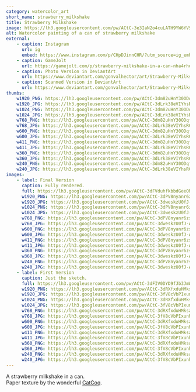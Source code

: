 ```yaml
---
category: watercolor_art
short_name: strawberry_milkshake
title: Strawberry Milkshake
image: https://lh3.googleusercontent.com/pw/ACtC-3e3IaN2o4cuLATH9YW6YVSiHTaK8LEJB0qdJeEgleJazWJUYkFmhDd61VwhWqzbjsE9RcAu-NwiNmie0YLkIVjt3kZFQ-YzM739wmVqr7IxhkUEuo8wMC5tusuGyJiEoaq-O3JIYir-ZvXdRU9Uj1AA=w1200-h630-no?authuser=0
alt: Watercolor painting of a can of strawberry milkshake
external:
    - caption: Instagram
      url: ig
      embed: https://www.instagram.com/p/CHpDJinnCHR/?utm_source=ig_embed&amp;utm_campaign=loading
    - caption: GameJolt
      url: https://gamejolt.com/p/strawberry-milkshake-in-a-can-nha4rhdk
    - caption: Photo Version in DeviantArt
      url: https://www.deviantart.com/gonvalhector/art/Strawberry-Milkshake-Can-870344345
    - caption: Scanned Version in DeviantArt
      url: https://www.deviantart.com/gonvalhector/art/Strawberry-Milkshake-Can-870219197
thumbs:
    w1920_PNG: https://lh3.googleusercontent.com/pw/ACtC-3dm82uHnY30ODqf8wAAKygPFDTQNBz9MgjLM9MfFqdot4ZXxi4Uo9IMnvU10OjalLHi2YamAXikeohzEks4kTxRV1_fXbMtX80xpNeJgWR1X_hVfjxoaMsRwsfPbBGdJXjMP8Tdzpg21qLItZF7yBuM=w355
    w1920_JPG: https://lh3.googleusercontent.com/pw/ACtC-3dLrk38eVIYhsR0k29CMpX05sS5rl99ffgCwVX15c5dExi3ohJLQ4MQjTocDOAEQmz6HU7uIqh4IzOEewtAuOhKSkKa3BsIBSPgHFNMYoqCKZlsHvP2dd--fiM2xs9eeXaneH8Wb5EcsityrluInZ8P=w355
    w1024_PNG: https://lh3.googleusercontent.com/pw/ACtC-3dm82uHnY30ODqf8wAAKygPFDTQNBz9MgjLM9MfFqdot4ZXxi4Uo9IMnvU10OjalLHi2YamAXikeohzEks4kTxRV1_fXbMtX80xpNeJgWR1X_hVfjxoaMsRwsfPbBGdJXjMP8Tdzpg21qLItZF7yBuM=w284
    w1024_JPG: https://lh3.googleusercontent.com/pw/ACtC-3dLrk38eVIYhsR0k29CMpX05sS5rl99ffgCwVX15c5dExi3ohJLQ4MQjTocDOAEQmz6HU7uIqh4IzOEewtAuOhKSkKa3BsIBSPgHFNMYoqCKZlsHvP2dd--fiM2xs9eeXaneH8Wb5EcsityrluInZ8P=w284
    w768_PNG: https://lh3.googleusercontent.com/pw/ACtC-3dm82uHnY30ODqf8wAAKygPFDTQNBz9MgjLM9MfFqdot4ZXxi4Uo9IMnvU10OjalLHi2YamAXikeohzEks4kTxRV1_fXbMtX80xpNeJgWR1X_hVfjxoaMsRwsfPbBGdJXjMP8Tdzpg21qLItZF7yBuM=w213
    w768_JPG: https://lh3.googleusercontent.com/pw/ACtC-3dLrk38eVIYhsR0k29CMpX05sS5rl99ffgCwVX15c5dExi3ohJLQ4MQjTocDOAEQmz6HU7uIqh4IzOEewtAuOhKSkKa3BsIBSPgHFNMYoqCKZlsHvP2dd--fiM2xs9eeXaneH8Wb5EcsityrluInZ8P=w213
    w600_PNG: https://lh3.googleusercontent.com/pw/ACtC-3dm82uHnY30ODqf8wAAKygPFDTQNBz9MgjLM9MfFqdot4ZXxi4Uo9IMnvU10OjalLHi2YamAXikeohzEks4kTxRV1_fXbMtX80xpNeJgWR1X_hVfjxoaMsRwsfPbBGdJXjMP8Tdzpg21qLItZF7yBuM=w166
    w600_JPG: https://lh3.googleusercontent.com/pw/ACtC-3dLrk38eVIYhsR0k29CMpX05sS5rl99ffgCwVX15c5dExi3ohJLQ4MQjTocDOAEQmz6HU7uIqh4IzOEewtAuOhKSkKa3BsIBSPgHFNMYoqCKZlsHvP2dd--fiM2xs9eeXaneH8Wb5EcsityrluInZ8P=w166
    w411_PNG: https://lh3.googleusercontent.com/pw/ACtC-3dm82uHnY30ODqf8wAAKygPFDTQNBz9MgjLM9MfFqdot4ZXxi4Uo9IMnvU10OjalLHi2YamAXikeohzEks4kTxRV1_fXbMtX80xpNeJgWR1X_hVfjxoaMsRwsfPbBGdJXjMP8Tdzpg21qLItZF7yBuM=w114
    w411_JPG: https://lh3.googleusercontent.com/pw/ACtC-3dLrk38eVIYhsR0k29CMpX05sS5rl99ffgCwVX15c5dExi3ohJLQ4MQjTocDOAEQmz6HU7uIqh4IzOEewtAuOhKSkKa3BsIBSPgHFNMYoqCKZlsHvP2dd--fiM2xs9eeXaneH8Wb5EcsityrluInZ8P=w114
    w360_PNG: https://lh3.googleusercontent.com/pw/ACtC-3dm82uHnY30ODqf8wAAKygPFDTQNBz9MgjLM9MfFqdot4ZXxi4Uo9IMnvU10OjalLHi2YamAXikeohzEks4kTxRV1_fXbMtX80xpNeJgWR1X_hVfjxoaMsRwsfPbBGdJXjMP8Tdzpg21qLItZF7yBuM=w100
    w360_JPG: https://lh3.googleusercontent.com/pw/ACtC-3dLrk38eVIYhsR0k29CMpX05sS5rl99ffgCwVX15c5dExi3ohJLQ4MQjTocDOAEQmz6HU7uIqh4IzOEewtAuOhKSkKa3BsIBSPgHFNMYoqCKZlsHvP2dd--fiM2xs9eeXaneH8Wb5EcsityrluInZ8P=w100
    w240_PNG: https://lh3.googleusercontent.com/pw/ACtC-3dm82uHnY30ODqf8wAAKygPFDTQNBz9MgjLM9MfFqdot4ZXxi4Uo9IMnvU10OjalLHi2YamAXikeohzEks4kTxRV1_fXbMtX80xpNeJgWR1X_hVfjxoaMsRwsfPbBGdJXjMP8Tdzpg21qLItZF7yBuM=w66
    w240_JPG: https://lh3.googleusercontent.com/pw/ACtC-3dLrk38eVIYhsR0k29CMpX05sS5rl99ffgCwVX15c5dExi3ohJLQ4MQjTocDOAEQmz6HU7uIqh4IzOEewtAuOhKSkKa3BsIBSPgHFNMYoqCKZlsHvP2dd--fiM2xs9eeXaneH8Wb5EcsityrluInZ8P=w66
images:
    - label: Final Version
      caption: Fully rendered.
      full: https://lh3.googleusercontent.com/pw/ACtC-3dFVduhfkbbdGeeOhfEXlvc4_OREpl-6Ew5Po15gFBE0HKtKWZtOpQa82Cu1BE6415dUly0bf2vSBkM_yAI7zQAuywVQPXG651wcEyYUThDqchg-5uotJpURuUe4SohTfgk8F_pcBowFZlUvAoY745x=w1080
      w1920_PNG: https://lh3.googleusercontent.com/pw/ACtC-3dPV8nyanr6zsOE0i3bhopguRoBOW14jYHQsx8s61XP72wtJV4ahLBiY5muikcYDLUC2hGvhpdO8SVM6qL_yDB3ufZKcaJ_sKdjws3Of7hnL-7LYCiThBSPg-WtkGMB3sqsZbAdxJpXioCMgKAE9nVE=w850
      w1920_JPG: https://lh3.googleusercontent.com/pw/ACtC-3dweskzU0fJ-A4Zde_vA-AgN3BDfCQGF-wLTaT7SaGyYZjPo2ybjYvuDejC1ZD74hCvf50N-qY1_OHW3LH-QlQ-ZzJ9l56yaYekGiEkXW9N85xrnffxv4z6gxfFL9Tot0Ddd0uHV9LGBebIfVt13LZN=w850
      w1024_PNG: https://lh3.googleusercontent.com/pw/ACtC-3dPV8nyanr6zsOE0i3bhopguRoBOW14jYHQsx8s61XP72wtJV4ahLBiY5muikcYDLUC2hGvhpdO8SVM6qL_yDB3ufZKcaJ_sKdjws3Of7hnL-7LYCiThBSPg-WtkGMB3sqsZbAdxJpXioCMgKAE9nVE=w711
      w1024_JPG: https://lh3.googleusercontent.com/pw/ACtC-3dweskzU0fJ-A4Zde_vA-AgN3BDfCQGF-wLTaT7SaGyYZjPo2ybjYvuDejC1ZD74hCvf50N-qY1_OHW3LH-QlQ-ZzJ9l56yaYekGiEkXW9N85xrnffxv4z6gxfFL9Tot0Ddd0uHV9LGBebIfVt13LZN=w711
      w768_PNG: https://lh3.googleusercontent.com/pw/ACtC-3dPV8nyanr6zsOE0i3bhopguRoBOW14jYHQsx8s61XP72wtJV4ahLBiY5muikcYDLUC2hGvhpdO8SVM6qL_yDB3ufZKcaJ_sKdjws3Of7hnL-7LYCiThBSPg-WtkGMB3sqsZbAdxJpXioCMgKAE9nVE=w533
      w768_JPG: https://lh3.googleusercontent.com/pw/ACtC-3dweskzU0fJ-A4Zde_vA-AgN3BDfCQGF-wLTaT7SaGyYZjPo2ybjYvuDejC1ZD74hCvf50N-qY1_OHW3LH-QlQ-ZzJ9l56yaYekGiEkXW9N85xrnffxv4z6gxfFL9Tot0Ddd0uHV9LGBebIfVt13LZN=w533
      w600_PNG: https://lh3.googleusercontent.com/pw/ACtC-3dPV8nyanr6zsOE0i3bhopguRoBOW14jYHQsx8s61XP72wtJV4ahLBiY5muikcYDLUC2hGvhpdO8SVM6qL_yDB3ufZKcaJ_sKdjws3Of7hnL-7LYCiThBSPg-WtkGMB3sqsZbAdxJpXioCMgKAE9nVE=w416
      w600_JPG: https://lh3.googleusercontent.com/pw/ACtC-3dweskzU0fJ-A4Zde_vA-AgN3BDfCQGF-wLTaT7SaGyYZjPo2ybjYvuDejC1ZD74hCvf50N-qY1_OHW3LH-QlQ-ZzJ9l56yaYekGiEkXW9N85xrnffxv4z6gxfFL9Tot0Ddd0uHV9LGBebIfVt13LZN=w416
      w411_PNG: https://lh3.googleusercontent.com/pw/ACtC-3dPV8nyanr6zsOE0i3bhopguRoBOW14jYHQsx8s61XP72wtJV4ahLBiY5muikcYDLUC2hGvhpdO8SVM6qL_yDB3ufZKcaJ_sKdjws3Of7hnL-7LYCiThBSPg-WtkGMB3sqsZbAdxJpXioCMgKAE9nVE=w285
      w411_JPG: https://lh3.googleusercontent.com/pw/ACtC-3dweskzU0fJ-A4Zde_vA-AgN3BDfCQGF-wLTaT7SaGyYZjPo2ybjYvuDejC1ZD74hCvf50N-qY1_OHW3LH-QlQ-ZzJ9l56yaYekGiEkXW9N85xrnffxv4z6gxfFL9Tot0Ddd0uHV9LGBebIfVt13LZN=w285
      w360_PNG: https://lh3.googleusercontent.com/pw/ACtC-3dPV8nyanr6zsOE0i3bhopguRoBOW14jYHQsx8s61XP72wtJV4ahLBiY5muikcYDLUC2hGvhpdO8SVM6qL_yDB3ufZKcaJ_sKdjws3Of7hnL-7LYCiThBSPg-WtkGMB3sqsZbAdxJpXioCMgKAE9nVE=w250
      w360_JPG: https://lh3.googleusercontent.com/pw/ACtC-3dweskzU0fJ-A4Zde_vA-AgN3BDfCQGF-wLTaT7SaGyYZjPo2ybjYvuDejC1ZD74hCvf50N-qY1_OHW3LH-QlQ-ZzJ9l56yaYekGiEkXW9N85xrnffxv4z6gxfFL9Tot0Ddd0uHV9LGBebIfVt13LZN=w250
      w240_PNG: https://lh3.googleusercontent.com/pw/ACtC-3dPV8nyanr6zsOE0i3bhopguRoBOW14jYHQsx8s61XP72wtJV4ahLBiY5muikcYDLUC2hGvhpdO8SVM6qL_yDB3ufZKcaJ_sKdjws3Of7hnL-7LYCiThBSPg-WtkGMB3sqsZbAdxJpXioCMgKAE9nVE=w166
      w240_JPG: https://lh3.googleusercontent.com/pw/ACtC-3dweskzU0fJ-A4Zde_vA-AgN3BDfCQGF-wLTaT7SaGyYZjPo2ybjYvuDejC1ZD74hCvf50N-qY1_OHW3LH-QlQ-ZzJ9l56yaYekGiEkXW9N85xrnffxv4z6gxfFL9Tot0Ddd0uHV9LGBebIfVt13LZN=w166
    - label: First Version
      caption: Just the sketch.
      full: https://lh3.googleusercontent.com/pw/ACtC-3dFIV0DYD9fJb3JmWGC36fJmFJ_Vq8j4-tq5OmPUTn8yhndj_9TNVgYwSrrnMJ5ndSjwP5hrkwp0PVmXxOEjEdNKnKvX0i8n0EkTAW5xhtAi6JzOlsnqmw4NgcuNpl7RsMcFgkE8EhEl_Bt4CKZXca8=w1080
      w1920_PNG: https://lh3.googleusercontent.com/pw/ACtC-3dRXfxduHMksam7SfGBOM2yPSUWL28325nhOl8OPSW_OQU9wnZVUsYE9U_t1QB7F69pDK4h33JTUuUwrWRixEvhvPu1a9nocQ6kSaC5aH_ymGaQZWiB2Rsf6v_TgcQl_VWhT_np3vzCJ2e7RSmrpfq8=w850
      w1920_JPG: https://lh3.googleusercontent.com/pw/ACtC-3fV8cVbPIxunhENO21e9e6E-VD32cLqRBT-TPlEXD93Ufl0-P_EB7uYg96LfMibReTbZL2AELGkXI7qPpKle92JFYKzuK91ggYnoQ86X53PzNxdor2GiyBbtV4Zn4Gud1xiVzkJnM-E5KPBi3uNByP1=w850
      w1024_PNG: https://lh3.googleusercontent.com/pw/ACtC-3dRXfxduHMksam7SfGBOM2yPSUWL28325nhOl8OPSW_OQU9wnZVUsYE9U_t1QB7F69pDK4h33JTUuUwrWRixEvhvPu1a9nocQ6kSaC5aH_ymGaQZWiB2Rsf6v_TgcQl_VWhT_np3vzCJ2e7RSmrpfq8=w711
      w1024_JPG: https://lh3.googleusercontent.com/pw/ACtC-3fV8cVbPIxunhENO21e9e6E-VD32cLqRBT-TPlEXD93Ufl0-P_EB7uYg96LfMibReTbZL2AELGkXI7qPpKle92JFYKzuK91ggYnoQ86X53PzNxdor2GiyBbtV4Zn4Gud1xiVzkJnM-E5KPBi3uNByP1=w711
      w768_PNG: https://lh3.googleusercontent.com/pw/ACtC-3dRXfxduHMksam7SfGBOM2yPSUWL28325nhOl8OPSW_OQU9wnZVUsYE9U_t1QB7F69pDK4h33JTUuUwrWRixEvhvPu1a9nocQ6kSaC5aH_ymGaQZWiB2Rsf6v_TgcQl_VWhT_np3vzCJ2e7RSmrpfq8=w533
      w768_JPG: https://lh3.googleusercontent.com/pw/ACtC-3fV8cVbPIxunhENO21e9e6E-VD32cLqRBT-TPlEXD93Ufl0-P_EB7uYg96LfMibReTbZL2AELGkXI7qPpKle92JFYKzuK91ggYnoQ86X53PzNxdor2GiyBbtV4Zn4Gud1xiVzkJnM-E5KPBi3uNByP1=w533
      w600_PNG: https://lh3.googleusercontent.com/pw/ACtC-3dRXfxduHMksam7SfGBOM2yPSUWL28325nhOl8OPSW_OQU9wnZVUsYE9U_t1QB7F69pDK4h33JTUuUwrWRixEvhvPu1a9nocQ6kSaC5aH_ymGaQZWiB2Rsf6v_TgcQl_VWhT_np3vzCJ2e7RSmrpfq8=w416
      w600_JPG: https://lh3.googleusercontent.com/pw/ACtC-3fV8cVbPIxunhENO21e9e6E-VD32cLqRBT-TPlEXD93Ufl0-P_EB7uYg96LfMibReTbZL2AELGkXI7qPpKle92JFYKzuK91ggYnoQ86X53PzNxdor2GiyBbtV4Zn4Gud1xiVzkJnM-E5KPBi3uNByP1=w416
      w411_PNG: https://lh3.googleusercontent.com/pw/ACtC-3dRXfxduHMksam7SfGBOM2yPSUWL28325nhOl8OPSW_OQU9wnZVUsYE9U_t1QB7F69pDK4h33JTUuUwrWRixEvhvPu1a9nocQ6kSaC5aH_ymGaQZWiB2Rsf6v_TgcQl_VWhT_np3vzCJ2e7RSmrpfq8=w285
      w411_JPG: https://lh3.googleusercontent.com/pw/ACtC-3fV8cVbPIxunhENO21e9e6E-VD32cLqRBT-TPlEXD93Ufl0-P_EB7uYg96LfMibReTbZL2AELGkXI7qPpKle92JFYKzuK91ggYnoQ86X53PzNxdor2GiyBbtV4Zn4Gud1xiVzkJnM-E5KPBi3uNByP1=w285
      w360_PNG: https://lh3.googleusercontent.com/pw/ACtC-3dRXfxduHMksam7SfGBOM2yPSUWL28325nhOl8OPSW_OQU9wnZVUsYE9U_t1QB7F69pDK4h33JTUuUwrWRixEvhvPu1a9nocQ6kSaC5aH_ymGaQZWiB2Rsf6v_TgcQl_VWhT_np3vzCJ2e7RSmrpfq8=w250
      w360_JPG: https://lh3.googleusercontent.com/pw/ACtC-3fV8cVbPIxunhENO21e9e6E-VD32cLqRBT-TPlEXD93Ufl0-P_EB7uYg96LfMibReTbZL2AELGkXI7qPpKle92JFYKzuK91ggYnoQ86X53PzNxdor2GiyBbtV4Zn4Gud1xiVzkJnM-E5KPBi3uNByP1=w250
      w240_PNG: https://lh3.googleusercontent.com/pw/ACtC-3dRXfxduHMksam7SfGBOM2yPSUWL28325nhOl8OPSW_OQU9wnZVUsYE9U_t1QB7F69pDK4h33JTUuUwrWRixEvhvPu1a9nocQ6kSaC5aH_ymGaQZWiB2Rsf6v_TgcQl_VWhT_np3vzCJ2e7RSmrpfq8=w166
      w240_JPG: https://lh3.googleusercontent.com/pw/ACtC-3fV8cVbPIxunhENO21e9e6E-VD32cLqRBT-TPlEXD93Ufl0-P_EB7uYg96LfMibReTbZL2AELGkXI7qPpKle92JFYKzuK91ggYnoQ86X53PzNxdor2GiyBbtV4Zn4Gud1xiVzkJnM-E5KPBi3uNByP1=w166
---
```


A strawberry milkshake in a can.  
Paper texture by the wonderful [CatCoq](https://www.instagram.com/catcoq/).
